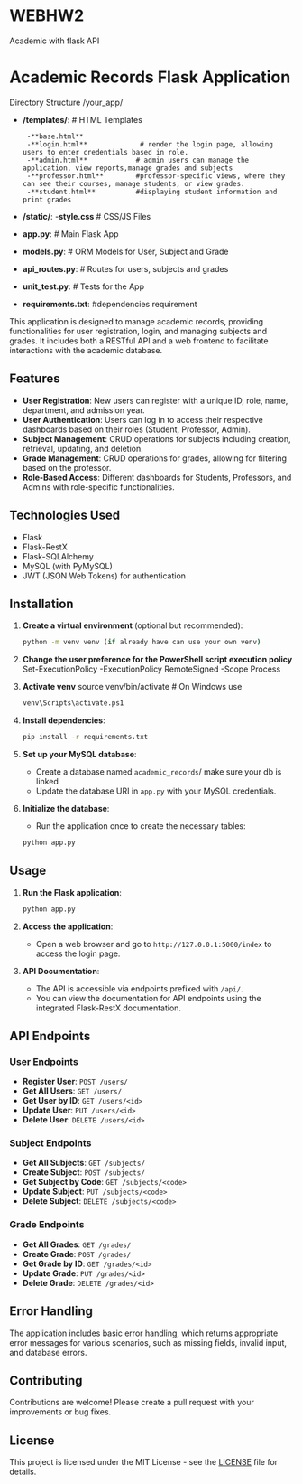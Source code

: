 # WEBHW2
Academic with flask API
# Academic Records Flask Application

Directory Structure
/your_app/
- **/templates/**: # HTML Templates
    
       -**base.html**
       -**login.html**             # render the login page, allowing users to enter credentials based in role.
       -**admin.html**            # admin users can manage the application, view reports,manage grades and subjects
       -**professor.html**        #professor-specific views, where they can see their courses, manage students, or view grades.      
       -**student.html**          #displaying student information and print grades

- **/static/**: 
       -**style.css**  # CSS/JS Files
 
 - **app.py**:  # Main Flask App
 - **models.py**: # ORM Models for User, Subject and Grade
 - **api_routes.py**: # Routes for users, subjects and grades
 - **unit_test.py**:  # Tests for the App
 - **requirements.txt**: #dependencies requirement

This application is designed to manage academic records, providing functionalities for user registration, login, and managing subjects and grades.
 It includes both a RESTful API and a web frontend to facilitate interactions with the academic database.

## Features

- **User Registration**: New users can register with a unique ID, role, name, department, and admission year.
- **User Authentication**: Users can log in to access their respective dashboards based on their roles (Student, Professor, Admin).
- **Subject Management**: CRUD operations for subjects including creation, retrieval, updating, and deletion.
- **Grade Management**: CRUD operations for grades, allowing for filtering based on the professor.
- **Role-Based Access**: Different dashboards for Students, Professors, and Admins with role-specific functionalities.

## Technologies Used

- Flask
- Flask-RestX
- Flask-SQLAlchemy
- MySQL (with PyMySQL)
- JWT (JSON Web Tokens) for authentication

## Installation
1. **Create a virtual environment** (optional but recommended):
    ```bash
    python -m venv venv (if already have can use your own venv)

2. **Change the user preference for the PowerShell script execution policy**
    Set-ExecutionPolicy -ExecutionPolicy RemoteSigned -Scope Process 
   
3. **Activate venv**
    source venv/bin/activate  # On Windows use
   ```bash
   venv\Scripts\activate.ps1
    ```

5. **Install dependencies**:
    ```bash
    pip install -r requirements.txt
    ```

6. **Set up your MySQL database**:
    - Create a database named `academic_records`/ make sure your db is linked
    - Update the database URI in `app.py` with your MySQL credentials.

7. **Initialize the database**:
    - Run the application once to create the necessary tables:
    ```bash
    python app.py
    ```

## Usage

1. **Run the Flask application**:
    ```bash
    python app.py
    ```

2. **Access the application**:
    - Open a web browser and go to `http://127.0.0.1:5000/index` to access the login page.

3. **API Documentation**:
    - The API is accessible via endpoints prefixed with `/api/`.
    - You can view the documentation for API endpoints using the integrated Flask-RestX documentation.

## API Endpoints

### User Endpoints

- **Register User**: `POST /users/`
- **Get All Users**: `GET /users/`
- **Get User by ID**: `GET /users/<id>`
- **Update User**: `PUT /users/<id>`
- **Delete User**: `DELETE /users/<id>`

### Subject Endpoints

- **Get All Subjects**: `GET /subjects/`
- **Create Subject**: `POST /subjects/`
- **Get Subject by Code**: `GET /subjects/<code>`
- **Update Subject**: `PUT /subjects/<code>`
- **Delete Subject**: `DELETE /subjects/<code>`

### Grade Endpoints

- **Get All Grades**: `GET /grades/`
- **Create Grade**: `POST /grades/`
- **Get Grade by ID**: `GET /grades/<id>`
- **Update Grade**: `PUT /grades/<id>`
- **Delete Grade**: `DELETE /grades/<id>`

## Error Handling

The application includes basic error handling, which returns appropriate error messages for various scenarios, such as missing fields, invalid input, and database errors.

## Contributing

Contributions are welcome! Please create a pull request with your improvements or bug fixes.

## License

This project is licensed under the MIT License - see the [LICENSE](LICENSE) file for details.


